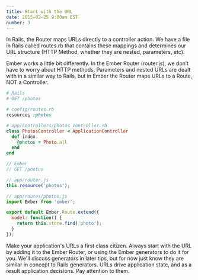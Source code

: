 ```yaml
---
title: Start with the URL
date: 2015-02-25 9:00am EST
number: 3
---
```


In Rails, the Router maps URLs directly to a controller action. We have a file in Rails called routes.rb that contains these mappings and determines our URL structure (HTTP Method, whether they are nested, parameters, etc).

Ember works a little bit differently. In the Ember Router (router.js), we don’t have to worry about HTTP methods. Parameters and nested URLs are dealt with in a similar way to Rails, but in Ember the Router maps URLs to a Route, NOT a Controller.

```ruby
# Rails
# GET /photos

# config/routes.rb
resources :photos

# app/controllers/photos_controller.rb
class PhotosController < ApplicationController
  def index
    @photos = Photo.all
  end
end
```

```javascript
// Ember
// GET /photos

// app/router.js
this.resource('photos');

// app/routes/photos.js
import Ember from 'ember';

export default Ember.Route.extend({
  model: function() {
    return this.store.find('photo');
  }
});
```

Make your application's URLs a first class citizen. Always start with the URL by adding it to the Ember Router, or using the Ember generators to do it for you. We'll discuss generators in later tips, but for now just know they are similar in concept to Rails generators. URLs drive application state, and as a result application decisions. Pay attention to them.
